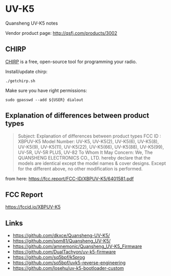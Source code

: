 # UV-K5
Quansheng UV-K5 notes

Vendor product page: http://qsfj.com/products/3002

## CHIRP

[CHIRP](https://chirpmyradio.com/) is a free, open-source tool for programming your radio.

Install/update chirp:
```
./getchirp.sh
```

Make sure you have right permissions:
```
sudo gpasswd --add ${USER} dialout
```

## Explanation of differences between product types

> Subject: Explanation of differences between product types
> FCC ID : XBPUV-K5
> Model Number: UV-K5, UV-K5(2), UV-K5(6), UV-K5(8), UV-K5(9), UV-K5(11),
> UV-K5(22), UV-K5(66), UV-K5(88), UV-K5(99), UV-5R, UV-5R PLUS, UV-82
> To Whom It May Concern:
> We, The QUANSHENG ELECTRONICS CO., LTD. hereby declare that the models are
> identical except the model names & cover designs.
> Except for the different above, no other modification is performed.

from here: https://fcc.report/FCC-ID/XBPUV-K5/6401581.pdf

## FCC Report
https://fccid.io/XBPUV-K5

## Links
- https://github.com/dkxce/Quansheng-UV-K5/
- https://github.com/spm81/Quansheng_UV-K5/
- https://github.com/amnemonic/Quansheng_UV-K5_Firmware
- https://github.com/DualTachyon/uv-k5-firmware
- https://github.com/sq5bpf/k5prog
- https://github.com/sq5bpf/uvk5-reverse-engineering
- https://github.com/losehu/uv-k5-bootloader-custom
